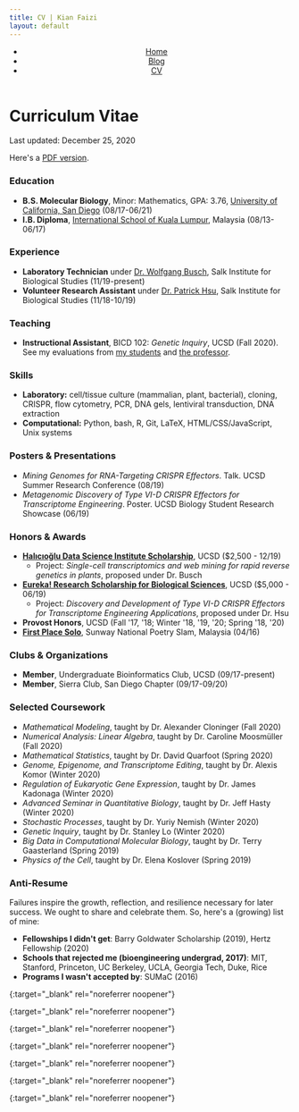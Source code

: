 ```yaml
---
title: CV | Kian Faizi
layout: default
---
```

<header>
    <nav>
        <ul>
            <li><a href="/">Home</a></li>
            <li><a href="/blog.html">Blog</a></li>
            <li><a href="/cv.html" class="active">CV</a></li>
        </ul>
    </nav>
</header>

# Curriculum Vitae
<p id="cv-metadata">Last updated: December 25, 2020</p>

Here's a <a href="/assets/kian-faizi-cv.pdf" target="_blank" rel="noreferrer noopener">PDF version</a>.

### Education
- **B.S. Molecular Biology**, Minor: Mathematics, GPA: 3.76, [University of California, San Diego] (08/17-06/21)
- **I.B. Diploma**, [International School of Kuala Lumpur], Malaysia (08/13-06/17)

### Experience
- **Laboratory Technician** under [Dr. Wolfgang Busch], Salk Institute for Biological Studies (11/19-present)
- **Volunteer Research Assistant** under [Dr. Patrick Hsu], Salk Institute for Biological Studies (11/18-10/19)

### Teaching
- **Instructional Assistant**, BICD 102: _Genetic Inquiry_, UCSD (Fall 2020). See my evaluations from <a href="/assets/Faizi_Kian_Student_IA_Evaluation_BICD_102_FA20.pdf" target="_blank" rel="noreferrer noopener">my students</a> and <a href="/assets/Faizi_Kian_Instructor_IA_Evaluation_BICD_102_FA20.pdf" target="_blank" rel="noreferrer noopener">the professor</a>.

### Skills
- **Laboratory:** cell/tissue culture (mammalian, plant, bacterial), cloning, CRISPR, flow cytometry, PCR, DNA gels, lentiviral transduction, DNA extraction
- **Computational:** Python, bash, R, Git, LaTeX, HTML/CSS/JavaScript, Unix systems

### Posters & Presentations
- _Mining Genomes for RNA-Targeting CRISPR Effectors_. Talk. UCSD Summer Research Conference (08/19)
- _Metagenomic Discovery of Type VI-D CRISPR Effectors for Transcriptome Engineering_. Poster. UCSD Biology Student Research Showcase (06/19)

### Honors & Awards
- **[Halıcıoğlu Data Science Institute Scholarship]**, UCSD ($2,500 - 12/19)
    + Project: _Single-cell transcriptomics and web mining for rapid reverse genetics in plants_, proposed under Dr. Busch
- **[Eureka! Research Scholarship for Biological Sciences]**, UCSD ($5,000 - 06/19)
    + Project: _Discovery and Development of Type VI-D CRISPR Effectors for Transcriptome Engineering Applications_, proposed under Dr. Hsu
- **Provost Honors**, UCSD (Fall '17, '18; Winter '18, '19, '20; Spring '18, '20)
- **[First Place Solo]**, Sunway National Poetry Slam, Malaysia (04/16)

### Clubs & Organizations
- **Member**, Undergraduate Bioinformatics Club, UCSD (09/17-present)
- **Member**, Sierra Club, San Diego Chapter (09/17-09/20)

### Selected Coursework
- _Mathematical Modeling_, taught by Dr. Alexander Cloninger (Fall 2020)
- _Numerical Analysis: Linear Algebra_, taught by Dr. Caroline Moosm<span>&uuml;</span>ller (Fall 2020)
- _Mathematical Statistics_, taught by Dr. David Quarfoot (Spring 2020)
- _Genome, Epigenome, and Transcriptome Editing_, taught by Dr. Alexis Komor (Winter 2020)
- _Regulation of Eukaryotic Gene Expression_, taught by Dr. James Kadonaga (Winter 2020)
- _Advanced Seminar in Quantitative Biology_, taught by Dr. Jeff Hasty (Winter 2020)
- _Stochastic Processes_, taught by Dr. Yuriy Nemish (Winter 2020)
- _Genetic Inquiry_, taught by Dr. Stanley Lo (Winter 2020)
- _Big Data in Computational Molecular Biology_, taught by Dr. Terry Gaasterland (Spring 2019)
- _Physics of the Cell_, taught by Dr. Elena Koslover (Spring 2019)

### Anti-Resume
Failures inspire the growth, reflection, and resilience necessary for later success. We ought to share and celebrate them. So, here's a (growing) list of mine:

- **Fellowships I didn't get**: Barry Goldwater Scholarship (2019), Hertz Fellowship (2020)
- **Schools that rejected me (bioengineering undergrad, 2017)**: MIT, Stanford, Princeton, UC Berkeley, UCLA, Georgia Tech, Duke, Rice
- **Programs I wasn't accepted by**: SUMaC (2016)




[University of California, San Diego]: https://www.ucsd.edu/ "UCSD homepage"
{:target="_blank" rel="noreferrer noopener"}

[International School of Kuala Lumpur]: https://www.iskl.edu.my/ "ISKL homepage"
{:target="_blank" rel="noreferrer noopener"}

[Dr. Wolfgang Busch]: https://busch.salk.edu/ "Busch Lab homepage"
{:target="_blank" rel="noreferrer noopener"}

[Dr. Patrick Hsu]: http://patrickhsulab.org/ "Hsu Lab homepage"
{:target="_blank" rel="noreferrer noopener"}

[Halıcıoğlu Data Science Institute Scholarship]: https://hdsi.ucsd.edu/hdsi-awards-27-scholarships-to-undergraduate-researchers/ "HDSI 2019 awardees"
{:target="_blank" rel="noreferrer noopener"}

[Eureka! Research Scholarship for Biological Sciences]: https://biology.ucsd.edu/giving/eureka/index.html/ "Eureka 2019 awardees"
{:target="_blank" rel="noreferrer noopener"}

[First Place Solo]: https://www.youtube.com/watch?v=s_ZLPm9Qhoc "Waking Up to the Newspaper"
{:target="_blank" rel="noreferrer noopener"}
